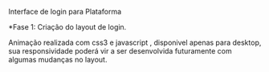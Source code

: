 
Interface de login para Plataforma

*Fase 1: Criação do layout de login.


Animação realizada com css3 e javascript , disponivel apenas para desktop, sua responsividade poderá vir a ser desenvolvida futuramente com algumas mudanças no layout.
